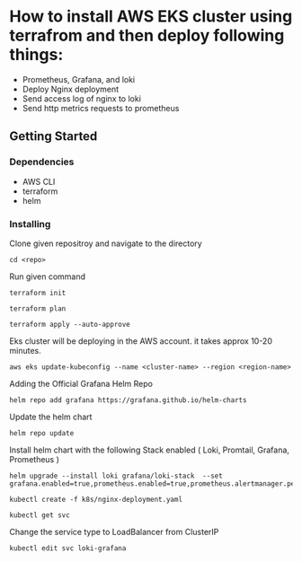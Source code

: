 # How to install AWS EKS cluster using terrafrom and then deploy following things:
* Prometheus, Grafana, and loki
* Deploy Nginx deployment
* Send access log of nginx to loki
* Send http metrics requests to prometheus

## Getting Started

### Dependencies
* AWS CLI
* terraform
* helm


### Installing
Clone given repositroy and navigate to the directory
```
cd <repo>
```

Run given command
```
terraform init
```
```
terraform plan
```
```
terraform apply --auto-approve
```

Eks cluster will be deploying in the AWS account. it takes approx 10-20 minutes.

```
aws eks update-kubeconfig --name <cluster-name> --region <region-name>
```

Adding the Official Grafana Helm Repo 
```
helm repo add grafana https://grafana.github.io/helm-charts
```

Update the helm chart 
```
helm repo update
```

Install helm chart with the following Stack enabled ( Loki, Promtail, Grafana, Prometheus )
```
helm upgrade --install loki grafana/loki-stack  --set grafana.enabled=true,prometheus.enabled=true,prometheus.alertmanager.persistentVolume.enabled=false,prometheus.server.persistentVolume.enabled=false
```

```
kubectl create -f k8s/nginx-deployment.yaml
```

```
kubectl get svc 
```

Change the service type to LoadBalancer from ClusterIP
```
kubectl edit svc loki-grafana 
```
